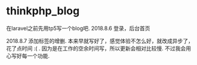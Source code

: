 # thinkphp_blog

在laravel之前先用tp5写一个blog吧.
2018.8.6
登录，后台首页

2018.8.7
添加标签的增删.
本来早就写好了，感觉体验不怎么好，就改成异步了，花了点时间 :( .
因为是在工作的空余时间写，所以更新会相对比较慢.
不过我会用心写好每一个功能.
~~~~~